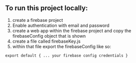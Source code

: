 ## To run this project locally:

1. create a firebase project
2. Enable authentication with email and password
3. create a web app within the firebase project and copy the firebaseConfig object that is shown
4. create a file called firebaseKey.js
5. within that file export the firebaseConfig like so:

```
export default { ... your firebase config credentials }
```
